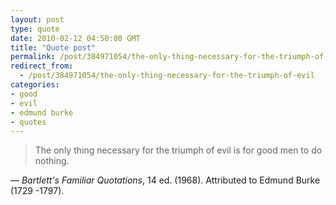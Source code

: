 ```yaml
---
layout: post
type: quote
date: 2010-02-12 04:50:00 GMT
title: "Quote post"
permalink: /post/384971054/the-only-thing-necessary-for-the-triumph-of-evil
redirect_from: 
  - /post/384971054/the-only-thing-necessary-for-the-triumph-of-evil
categories:
- good
- evil
- edmund burke
- quotes
---
```

<blockquote>The only thing necessary for the triumph of evil is for good men to do nothing.</blockquote>

 — <i>Bartlett's Familiar Quotations</i>, 14 ed. (1968). Attributed to Edmund Burke (1729 -1797).